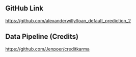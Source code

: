## GitHub Link

https://github.com/alexanderwilly/loan_default_prediction_2

## Data Pipeline (Credits)

https://github.com/Jenpoer/creditkarma
